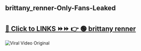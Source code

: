 
 ## brittany_renner-Only-Fans-Leaked

# <h2><a href="https://clipsfans.com/brittany_renner&ref=git">🔗 Click to LINKS ⏩⏩ 👉 🟢 brittany renner </a></h2>

<a href="https://clipsfans.com/brittany_renner&ref=git" rel="nofollow" data-target="animated-image.originalLink"><img src="https://i.ibb.co.com/xMMVF88/686577567.gif" alt="Viral Video Original" style="max-width: 100%; display: inline-block;" data-target="animated-image.originalImage"></a>
